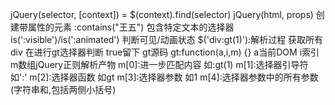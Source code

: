 jQuery(selector, [context]) = $(context).find(selector)
jQuery(html, props) 创建带属性的元素
:contains("王五") 包含特定文本的选择器
is(':visible')/is(':animated') 判断可见/动画状态
$('div:gt(1)'):解析过程
  获取所有div 在进行gt选择器判断 true留下
  gt源码 gt:function(a,i,m) {} a当前DOM  i索引  m数组jQuery正则解析产物
  m[0]:进一步匹配内容 如:gt(1)  m[1]:选择器引导符 如':' m[2]:选择器函数 如gt
  m[3]:选择器参数 如1  m[4]:选择器参数中的所有参数(字符串和,包括两侧小括号)